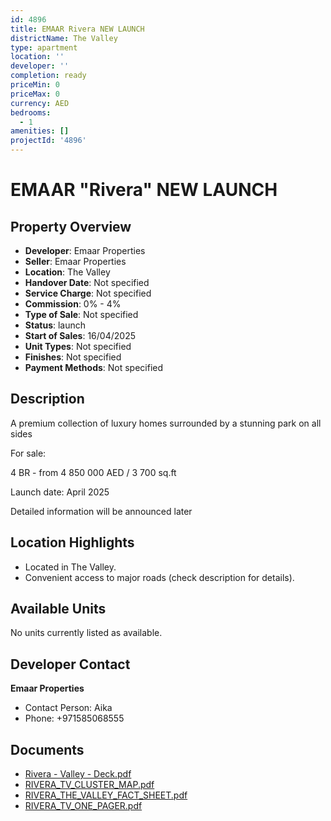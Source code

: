 ```yaml
---
id: 4896
title: EMAAR Rivera NEW LAUNCH
districtName: The Valley
type: apartment
location: ''
developer: ''
completion: ready
priceMin: 0
priceMax: 0
currency: AED
bedrooms:
  - 1
amenities: []
projectId: '4896'
---
```


# EMAAR "Rivera" NEW LAUNCH

## Property Overview
- **Developer**: Emaar Properties
- **Seller**: Emaar Properties
- **Location**: The Valley
- **Handover Date**: Not specified
- **Service Charge**: Not specified
- **Commission**: 0% - 4%
- **Type of Sale**: Not specified
- **Status**: launch
- **Start of Sales**: 16/04/2025
- **Unit Types**: Not specified
- **Finishes**: Not specified
- **Payment Methods**: Not specified

## Description
A premium collection of luxury homes surrounded by a stunning park on all sides



For sale:

4 BR - from 4 850 000 AED / 3 700 sq.ft



Launch date: April 2025



Detailed information will be announced later

## Location Highlights
- Located in The Valley.
- Convenient access to major roads (check description for details).

## Available Units
No units currently listed as available.

## Developer Contact
**Emaar Properties**
- Contact Person: Aika
- Phone: +971585068555

## Documents
- [Rivera - Valley - Deck.pdf](https://cdn.geniemap.net/2025/04/15/EwCJMgfLoEcz9tEPKjxILpkYbtXMCnbE63ZsLA8A.pdf)
- [RIVERA_TV_CLUSTER_MAP.pdf](https://cdn.geniemap.net/2025/04/15/6qczkJhVH35oem1GpzqP70BNHFoN7gnQp1YgQXF8.pdf)
- [RIVERA_THE_VALLEY_FACT_SHEET.pdf](https://cdn.geniemap.net/2025/04/15/LcL2teY339ynOhQp7yy1zuFevuuXWptmxa1Ljp6x.pdf)
- [RIVERA_TV_ONE_PAGER.pdf](https://cdn.geniemap.net/2025/04/15/582rHCrvd0O7H2PjYv4hActiUYkkupYghosyM09L.pdf)
